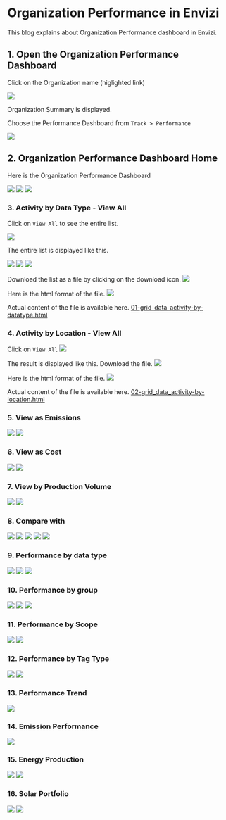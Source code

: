 # Organization Performance in Envizi

This blog explains about Organization Performance dashboard in Envizi. 

## 1. Open the Organization Performance Dashboard

Click on the Organization name (higlighted link)

<img src="images/image-10.png">

Organization Summary is displayed.

Choose the Performance Dashboard from `Track > Performance`

<img src="images/image-11.png">

## 2. Organization Performance Dashboard Home

Here is the Organization Performance Dashboard

<img src="images/image-13.png">
<img src="images/image-14.png">
<img src="images/image-15.png">

### 3. Activity by Data Type - View All

Click on `View All` to see the entire list.

<img src="images/image-16.png">

The entire list is displayed like this.

<img src="images/image-17.png">
<img src="images/image-18.png">
<img src="images/image-19.png">

Download the list as a file by clicking on the download icon.
<img src="images/image-20.png">

Here is the html format of the file.
<img src="images/image-21.png">

Actual content of the file is available here. [01-grid_data_activity-by-datatype.html](./files/01-grid_data_activity-by-datatype.html)


### 4. Activity by Location - View All

Click on `View All`
<img src="images/image-22.png">

The result is displayed like this. Download the file.
<img src="images/image-23.png">

Here is the html format of the file.
<img src="images/image-24.png">

Actual content of the file is available here. [02-grid_data_activity-by-location.html](./files/02-grid_data_activity-by-location.html)


### 5. View as Emissions

<img src="images/image-25.png">
<img src="images/image-26.png">

### 6. View as Cost

<img src="images/image-27.png">
<img src="images/image-28.png">

### 7. View by Production Volume

<img src="images/image-29.png">
<img src="images/image-30.png">


### 8. Compare with

<img src="images/image-31.png">
<img src="images/image-32.png">
<img src="images/image-33.png">
<img src="images/image-34.png">
<img src="images/image-35.png">


### 9. Performance by data type

<img src="images/image-36.png">
<img src="images/image-37.png">
<img src="images/image-38.png">

### 10. Performance by group

<img src="images/image-39.png">

<img src="images/image-40.png">
<img src="images/image-41.png">

### 11. Performance by Scope

<img src="images/image-43.png">
<img src="images/image-44.png">

### 12. Performance by Tag Type 

<img src="images/image-45.png">
<img src="images/image-46.png">

### 13. Performance Trend 

<img src="images/image-47.png">

### 14. Emission Performance

<img src="images/image-48.png">

### 15. Energy Production

<img src="images/image-49.png">
<img src="images/image-50.png">

### 16. Solar Portfolio

<img src="images/image-51.png">
<img src="images/image-52.png">
